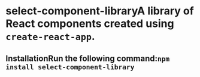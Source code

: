# select-component-libraryA library of React components created using `create-react-app`.

## InstallationRun the following command:`npm install select-component-library`

